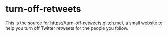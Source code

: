 # turn-off-retweets

This is the source for https://turn-off-retweets.glitch.me/, a small website to help you turn off Twitter retweets for the people you follow.

